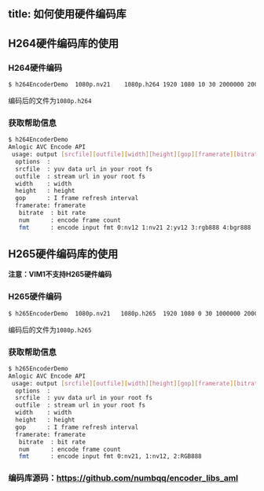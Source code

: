 title: 如何使用硬件编码库
---
## H264硬件编码库的使用

### H264硬件编码
```sh
$ h264EncoderDemo  1080p.nv21    1080p.h264 1920 1080 10 30 2000000 2000 1
```
编码后的文件为`1080p.h264`

### 获取帮助信息
```sh
$ h264EncoderDemo
Amlogic AVC Encode API
 usage: output [srcfile][outfile][width][height][gop][framerate][bitrate][num][fmt]
  options  :
  srcfile  : yuv data url in your root fs
  outfile  : stream url in your root fs
  width    : width
  height   : height
  gop      : I frame refresh interval
  framerate: framerate
   bitrate  : bit rate
   num      : encode frame count
   fmt      : encode input fmt 0:nv12 1:nv21 2:yv12 3:rgb888 4:bgr888
```

## H265硬件编码库的使用
**注意：VIM1不支持H265硬件编码**
### H265硬件编码
```sh
$ h265EncoderDemo  1080p.nv21   1080p.h265  1920 1080 0 30 1000000 2000 0
```
编码后的文件为`1080p.h265`

### 获取帮助信息
```sh
$ h265EncoderDemo
Amlogic AVC Encode API
 usage: output [srcfile][outfile][width][height][gop][framerate][bitrate][num]
  options  :
  srcfile  : yuv data url in your root fs
  outfile  : stream url in your root fs
  width    : width
  height   : height
  gop      : I frame refresh interval
  framerate: framerate
   bitrate  : bit rate
   num      : encode frame count
   fmt      : encode input fmt 0:nv21, 1:nv12, 2:RGB888
```

### 编码库源码：https://github.com/numbqq/encoder_libs_aml


